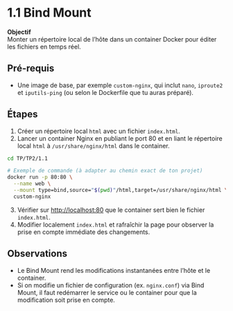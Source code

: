 # 1.1 Bind Mount

**Objectif**  
Monter un répertoire local de l’hôte dans un container Docker pour éditer les fichiers en temps réel.

## Pré-requis

- Une image de base, par exemple `custom-nginx`, qui inclut `nano`, `iproute2` et `iputils-ping` (ou selon le Dockerfile que tu auras préparé).

## Étapes

1. Créer un répertoire local `html` avec un fichier `index.html`.
2. Lancer un container Nginx en publiant le port 80 et en liant le répertoire local `html` à `/usr/share/nginx/html` dans le container.

```bash
cd TP/TP2/1.1

# Exemple de commande (à adapter au chemin exact de ton projet)
docker run -p 80:80 \
  --name web \
  --mount type=bind,source="$(pwd)"/html,target=/usr/share/nginx/html \
  custom-nginx
```

3. Vérifier sur [http://localhost:80](http://localhost:80) que le container sert bien le fichier `index.html`.
4. Modifier localement `index.html` et rafraîchir la page pour observer la prise en compte immédiate des changements.

## Observations

- Le Bind Mount rend les modifications instantanées entre l’hôte et le container.
- Si on modifie un fichier de configuration (ex. `nginx.conf`) via Bind Mount, il faut redémarrer le service ou le container pour que la modification soit prise en compte.
